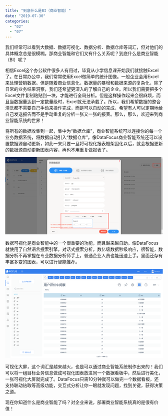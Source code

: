 ```yaml
---
title: "到底什么是BI（商业智能）"
date: "2019-07-30"
categories: 
  - "02"
  - "07"
---
```


我们经常可以看到大数据、数据可视化、数据分析、数据仓库等词汇，但对他们的具体概念总是很模糊。那商业智能和它们又有什么关系呢？到底什么是商业智能（BI）呢？

相信Excel这个办公软件很多人有用过，毕竟从小学信息课开始我们就接触Excel了。在日常办公中，我们常常使用Excel做简单的统计图像。一般企业会用Excel来处理营销数据。但是随着商业信息化，数据量的暴增和数据来源的复杂化，除了日常的业务结果洞察，我们还希望更深入的了解自己的企业。所以我们需要把多个Excel文件复制粘贴到一块，才能进行全局分析。但是这样操作起来会很麻烦，而且当数据量达到一定数量级时，Excel就无法承载了。所以，我们希望数据的整合清洗都不需要自己手动来操作完成，而是可以自动的完成，希望有人可以定期地给自己发送报告而不是手动重复的分析一张又一张的报表。那么，那么，欢迎来到商业智能系统的世界！

将所有的数据收集到一起，集中为“数据仓库”，商业智能系统可以连接你的每一个业务数据系统，将数据自动引入“数据仓库”。像DataFocus商业智能系统还可以设置数据源自动更新，如此一来只要一旦将可视化报表框架固化以后，就会根据更新的数据源自动更新图表内容，再也不用重复做报表了。

![](images/word-image-479.png)

数据可视化是商业智能中的一个很重要的功能，而且越来越自助。像DataFocus就使用了自然语言搜索引擎，对话式搜索分析，数亿级数据秒级响应，很智能，数据分析不再掌握在专业数据分析师手上，普通企业人员也能迅速上手。里面还存有丰富多变的图表，可以进行智能推荐。

![大屏2](images/2-1.png)

可视化大屏，这个词汇是越来越火，也是可以通过商业智能系统制作出来的！我们可以将一组目标业务信息做成可视化图表放进同一个数据看板中，然后进行美化，一张可视化大屏就完成了。DataFocus只需10分钟就可以做完一个数据看板，还支持联动钻取等高级功能，交互式分析让你一眼就发现问题，找到关键，获得决策之道。

现在你知道什么是商业智能了吗？对企业来说，部署商业智能系统真的是很有价值！

